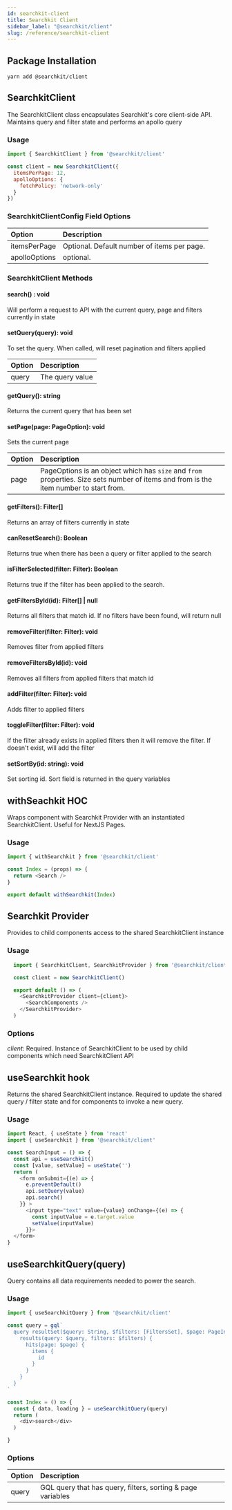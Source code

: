 ```yaml
---
id: searchkit-client
title: Searchkit Client
sidebar_label: "@searchkit/client"
slug: /reference/searchkit-client
---
```


## Package Installation

```yarn add @searchkit/client```

## SearchkitClient

The SearchkitClient class encapsulates Searchkit's core client-side API. Maintains query and filter state and performs an apollo query  

### Usage

```javascript
import { SearchkitClient } from '@searchkit/client'

const client = new SearchkitClient({
  itemsPerPage: 12,
  apolloOptions: {
    fetchPolicy: 'network-only'
  }
})

```

### SearchkitClientConfig Field Options

| Option        |      Description      |
| :------------- | :----------- |
| itemsPerPage         | Optional. Default number of items per page. |
| apolloOptions | optional. |

### SearchkitClient Methods

#### search() : void
Will perform a request to API with the current query, page and filters currently in state

#### setQuery(query): void
To set the query. When called, will reset pagination and filters applied

| Option        |      Description      |
| :------------- | :----------- |
| query         | The query value |

#### getQuery(): string
Returns the current query that has been set

#### setPage(page: PageOption): void
Sets the current page

| Option        | Description      |
| :------------- | :----------- |
| page          | PageOptions is an object which has `size` and `from` properties. Size sets number of items and from is the item number to start from. |

#### getFilters(): Filter[]
Returns an array of filters currently in state

#### canResetSearch(): Boolean
Returns true when there has been a query or filter applied to the search

#### isFilterSelected(filter: Filter): Boolean
Returns true if the filter has been applied to the search.

#### getFiltersById(id): Filter[] | null
Returns all filters that match id. If no filters have been found, will return null

#### removeFilter(filter: Filter): void
Removes filter from applied filters

#### removeFiltersById(id): void
Removes all filters from applied filters that match id

#### addFilter(filter: Filter): void
Adds filter to applied filters

#### toggleFilter(filter: Filter): void
If the filter already exists in applied filters then it will remove the filter. If doesn't exist, will add the filter

#### setSortBy(id: string): void
Set sorting id. Sort field is returned in the query variables

## withSeachkit HOC
Wraps component with Searchkit Provider with an instantiated SearchkitClient. Useful for NextJS Pages. 

### Usage

```javascript
import { withSearchkit } from '@searchkit/client'

const Index = (props) => {
  return <Search />
}

export default withSearchkit(Index)

```

## Searchkit Provider
Provides to child components access to the shared SearchkitClient instance

### Usage

```javascript
  import { SearchkitClient, SearchkitProvider } from '@searchkit/client'

  const client = new SearchkitClient()

  export default () => (
    <SearchkitProvider client={client}>
      <SearchComponents />
    </SearchkitProvider>
  )

```

### Options
*client*: Required. Instance of SearchkitClient to be used by child components which need SearchkitClient API

## useSearchkit hook
Returns the shared SearchkitClient instance. Required to update the shared query / filter state and for components to invoke a new query.

### Usage

```javascript
import React, { useState } from 'react'
import { useSearchkit } from '@searchkit/client'

const SearchInput = () => {
  const api = useSearchkit()
  const [value, setValue] = useState('')
  return (
    <form onSubmit={(e) => {
      e.preventDefault()
      api.setQuery(value)
      api.search()
    }} >
      <input type="text" value={value} onChange={(e) => {
        const inputValue = e.target.value
        setValue(inputValue)
      }}>
  </form>
}
```

## useSearchkitQuery(query)
Query contains all data requirements needed to power the search.

### Usage

```javascript
import { useSearchkitQuery } from '@searchkit/client'

const query = gql`
  query resultSet($query: String, $filters: [FiltersSet], $page: PageInput, $sortBy: String) {
    results(query: $query, filters: $filters) {
      hits(page: $page) {
        items {
          id
        }
      }
    }
  }
`

const Index = () => {
  const { data, loading } = useSearchkitQuery(query)
  return (
    <div>search</div>
  )

}
```

### Options
| Option        | Description      |
| :------------- | :----------- |
| query          | GQL query that has query, filters, sorting & page variables |
